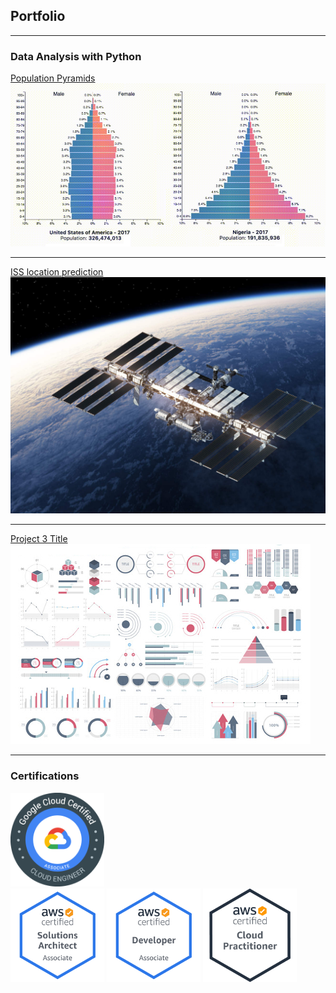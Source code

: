 ## Portfolio

---

### Data Analysis with Python

[Population Pyramids](/population-pyramids)
<img src="images/population.jpg?raw=true"/>

---
[ISS location prediction](/iss-prediction-webapp)
<img src="images/iss.jpg?raw=true"/>

---
[Project 3 Title](http://example.com/)
<img src="images/dummy_thumbnail.jpg?raw=true"/>

---

### Certifications
<img src="images/GCPACE.png?raw=true" height="150" width="150"/>
<br/>
<img src="images/AWSSA.png?raw=true" height="150" width="150"/>
<img src="images/AWSDEV.png?raw=true" height="150" width="150"/>
<img src="images/AWSCP.png?raw=true" height="150" width="150"/>
